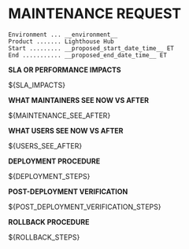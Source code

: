 # MAINTENANCE REQUEST
<!-- Example:
```
Environment ... dvp-lab, dvp-production, dsva-sandbox, dsva-production.
Product ....... data-query, saml-proxy, developer-portal-backend, etc.
Start ......... 2020/01/30 13:00 ET
End ........... 2020/01/30 14:00 ET
```
-->
```
Environment ... __environment__
Product ....... Lighthouse Hub
Start ......... __proposed_start_date_time__ ET
End ........... __proposed_end_date_time__ ET
```

**SLA OR PERFORMANCE IMPACTS**
<!-- Is this change expected to temporarily cause product outages or impact its performance? Enter "N/A" if not applicable. -->
${SLA_IMPACTS}

**WHAT MAINTAINERS SEE NOW VS AFTER**
<!-- Describe the initial state vs the final state of the product after the updates. For an application, this could be current version vs future version. -->
${MAINTENANCE_SEE_AFTER}

**WHAT USERS SEE NOW VS AFTER**
<!-- Describe how this maintenance will impact end-users of the product. -->
${USERS_SEE_AFTER}

**DEPLOYMENT PROCEDURE**
<!-- List the deployment steps you will follow in this MR. -->
${DEPLOYMENT_STEPS}

**POST-DEPLOYMENT VERIFICATION**
<!-- Describe how you will verify the changes are working as desired (e.g. monitoring for increased error rates). -->
${POST_DEPLOYMENT_VERIFICATION_STEPS}

**ROLLBACK PROCEDURE**
<!-- What are the steps to revert these changes in case of unforeseen issues or performance degradation? -->
${ROLLBACK_STEPS}
